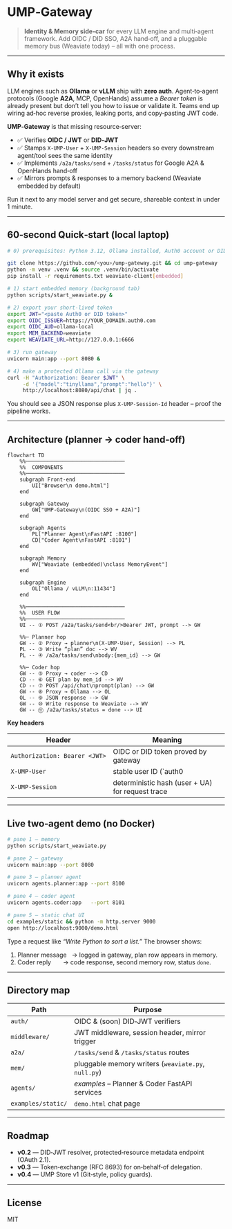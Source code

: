 # UMP‑Gateway

> **Identity & Memory side‑car** for every LLM engine and multi‑agent framework. Add OIDC / DID SSO, A2A hand‑off, and a pluggable memory bus (Weaviate today) – all with one process.

---

## Why it exists

LLM engines such as **Ollama** or **vLLM** ship with **zero auth**.  Agent‑to‑agent protocols (Google **A2A**, MCP, OpenHands) assume a *Bearer token* is already present but don’t tell you how to issue or validate it.  Teams end up wiring ad‑hoc reverse proxies, leaking ports, and copy‑pasting JWT code.

**UMP‑Gateway** is that missing resource‑server:

*   ✅ Verifies **OIDC / JWT** or **DID‑JWT**
*   ✅ Stamps `X‑UMP‑User` + `X‑UMP‑Session` headers so every downstream agent/tool sees the same identity
*   ✅ Implements `/a2a/tasks/send` + `/tasks/status` for Google A2A & OpenHands hand‑off
*   ✅ Mirrors prompts & responses to a memory backend (Weaviate embedded by default)

Run it next to any model server and get secure, shareable context in under 1 minute.

---

## 60‑second Quick‑start (local laptop)

```bash
# 0) prerequisites: Python 3.12, Ollama installed, Auth0 account or DID token

git clone https://github.com/<you>/ump-gateway.git && cd ump-gateway
python -m venv .venv && source .venv/bin/activate
pip install -r requirements.txt weaviate-client[embedded]

# 1) start embedded memory (background tab)
python scripts/start_weaviate.py &

# 2) export your short‑lived token
export JWT="<paste Auth0 or DID token>"
export OIDC_ISSUER=https://YOUR_DOMAIN.auth0.com
export OIDC_AUD=ollama-local
export MEM_BACKEND=weaviate
export WEAVIATE_URL=http://127.0.0.1:6666

# 3) run gateway
uvicorn main:app --port 8080 &

# 4) make a protected Ollama call via the gateway
curl -H "Authorization: Bearer $JWT" \
     -d '{"model":"tinyllama","prompt":"hello"}' \
     http://localhost:8080/api/chat | jq .
```

You should see a JSON response plus `X‑UMP‑Session‑Id` header – proof the pipeline works.

---

## Architecture (planner → coder hand‑off)

```mermaid
flowchart TD
    %%────────────────────────────────
    %%  COMPONENTS
    %%────────────────────────────────
    subgraph Front-end
        UI["Browser\n demo.html"]
    end

    subgraph Gateway
        GW["UMP-Gateway\n(OIDC SSO + A2A)"]
    end

    subgraph Agents
        PL["Planner Agent\nFastAPI :8100"]
        CD["Coder Agent\nFastAPI :8101"]
    end

    subgraph Memory
        WV["Weaviate (embedded)\nclass MemoryEvent"]
    end

    subgraph Engine
        OL["Ollama / vLLM\n:11434"]
    end

    %%────────────────────────────────
    %%  USER FLOW
    %%────────────────────────────────
    UI -- ① POST /a2a/tasks/send<br/>Bearer JWT, prompt --> GW

    %%─ Planner hop
    GW -- ② Proxy → planner\n(X-UMP-User, Session) --> PL
    PL -- ③ Write “plan” doc --> WV
    PL -- ④ /a2a/tasks/send\nbody:{mem_id} --> GW

    %%─ Coder hop
    GW -- ⑤ Proxy → coder --> CD
    CD -- ⑥ GET plan by mem_id --> WV
    CD -- ⑦ POST /api/chat\nprompt(plan) --> GW
    GW -- ⑧ Proxy → Ollama --> OL
    OL -- ⑨ JSON response --> GW
    GW -- ⑩ Write response to Weaviate --> WV
    GW -- ⑪ /a2a/tasks/status = done --> UI

```

**Key headers**

| Header | Meaning |
|--------|---------|
| `Authorization: Bearer <JWT>` | OIDC or DID token proved by gateway |
| `X‑UMP‑User` | stable user ID (`auth0|123` or `did:pkh:…`) |
| `X‑UMP‑Session` | deterministic hash (user + UA) for request trace |

---

## Live two‑agent demo (no Docker)

```bash
# pane 1 – memory
python scripts/start_weaviate.py

# pane 2 – gateway
uvicorn main:app --port 8080

# pane 3 – planner agent
uvicorn agents.planner:app --port 8100

# pane 4 – coder agent
uvicorn agents.coder:app   --port 8101

# pane 5 – static chat UI
cd examples/static && python -m http.server 9000
open http://localhost:9000/demo.html
```
Type a request like *“Write Python to sort a list.”*  The browser shows:
1. Planner message   → logged in gateway, plan row appears in memory.
2. Coder reply       → code response, second memory row, status `done`.

---

## Directory map

| Path | Purpose |
|------|---------|
| `auth/` | OIDC & (soon) DID‑JWT verifiers |
| `middleware/` | JWT middleware, session header, mirror trigger |
| `a2a/` | `/tasks/send` & `/tasks/status` routes |
| `mem/` | pluggable memory writers (`weaviate.py`, `null.py`) |
| `agents/` | *examples* – Planner & Coder FastAPI services |
| `examples/static/` | `demo.html` chat page |

---

## Roadmap

* **v0.2** — DID‑JWT resolver, protected‑resource metadata endpoint (OAuth 2.1).  
* **v0.3** — Token‑exchange (RFC 8693) for on‑behalf‑of delegation.  
* **v0.4** — UMP Store v1 (Git‑style, policy guards).

---

## License

MIT

